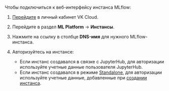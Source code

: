 Чтобы подключиться к веб-интерфейсу инстанса MLflow:

1. [Перейдите](https://msk.cloud.vk.com/app/) в личный кабинет VK Cloud.
1. Перейдите в раздел **ML Platform** → **Инстансы**.
1. Нажмите на ссылку в столбце **DNS-имя** для нужного MLflow-инстанса.
1. Авторизуйтесь на инстансе:

    - Если инстанс создавался в связке с JupyterHub, для авторизации используйте учетные данные пользователя JupyterHub.
    - Если инстанс создавался в режиме [Standalone](../../../concepts/mlflow-modes), для авторизации используйте учетные данные, добавленные при [создании инстанса](../create/).

